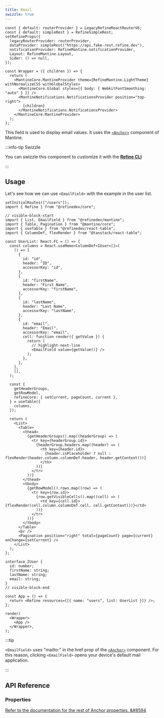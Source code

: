 ```yaml
---
title: Email
swizzle: true
---
```


```tsx live shared
const { default: routerProvider } = LegacyRefineReactRouterV6;
const { default: simpleRest } = RefineSimpleRest;
setRefineProps({
  legacyRouterProvider: routerProvider,
  dataProvider: simpleRest("https://api.fake-rest.refine.dev"),
  notificationProvider: RefineMantine.notificationProvider,
  Layout: RefineMantine.Layout,
  Sider: () => null,
});

const Wrapper = ({ children }) => {
  return (
    <MantineCore.MantineProvider theme={RefineMantine.LightTheme} withNormalizeCSS withGlobalStyles>
      <MantineCore.Global styles={{ body: { WebkitFontSmoothing: "auto" } }} />
      <MantineNotifications.NotificationsProvider position="top-right">
        {children}
      </MantineNotifications.NotificationsProvider>
    </MantineCore.MantineProvider>
  );
};
```

This field is used to display email values. It uses the [`<Anchor>`](https://mantine.dev/core/anchor) component of Mantine.

:::info-tip Swizzle

You can swizzle this component to customize it with the [**Refine CLI**](/docs/packages/list-of-packages)

:::

## Usage

Let's see how we can use `<EmailField>` with the example in the user list.

```tsx live url=http://localhost:3000/users previewHeight=420px hideCode
setInitialRoutes(["/users"]);
import { Refine } from "@refinedev/core";

// visible-block-start
import { List, EmailField } from "@refinedev/mantine";
import { Table, Pagination } from "@mantine/core";
import { useTable } from "@refinedev/react-table";
import { ColumnDef, flexRender } from "@tanstack/react-table";

const UserList: React.FC = () => {
  const columns = React.useMemo<ColumnDef<IUser>[]>(
    () => [
      {
        id: "id",
        header: "ID",
        accessorKey: "id",
      },
      {
        id: "firstName",
        header: "First Name",
        accessorKey: "firstName",
      },
      {
        id: "lastName",
        header: "Last Name",
        accessorKey: "lastName",
      },
      {
        id: "email",
        header: "Email",
        accessorKey: "email",
        cell: function render({ getValue }) {
          return (
            // highlight-next-line
            <EmailField value={getValue()} />
          );
        },
      },
    ],
    [],
  );

  const {
    getHeaderGroups,
    getRowModel,
    refineCore: { setCurrent, pageCount, current },
  } = useTable({
    columns,
  });

  return (
    <List>
      <Table>
        <thead>
          {getHeaderGroups().map((headerGroup) => (
            <tr key={headerGroup.id}>
              {headerGroup.headers.map((header) => (
                <th key={header.id}>
                  {header.isPlaceholder ? null : flexRender(header.column.columnDef.header, header.getContext())}
                </th>
              ))}
            </tr>
          ))}
        </thead>
        <tbody>
          {getRowModel().rows.map((row) => (
            <tr key={row.id}>
              {row.getVisibleCells().map((cell) => (
                <td key={cell.id}>{flexRender(cell.column.columnDef.cell, cell.getContext())}</td>
              ))}
            </tr>
          ))}
        </tbody>
      </Table>
      <br />
      <Pagination position="right" total={pageCount} page={current} onChange={setCurrent} />
    </List>
  );
};

interface IUser {
  id: number;
  firstName: string;
  lastName: string;
  email: string;
}
// visible-block-end

const App = () => {
  return <Refine resources={[{ name: "users", list: UserList }]} />;
};

render(
  <Wrapper>
    <App />
  </Wrapper>,
);
```

:::tip

`<EmailField>` uses "mailto:" in the href prop of the [`<Anchor>`](https://mantine.dev/core/anchor) component. For this reason, clicking `<EmailField>` opens your device's default mail application.

:::

## API Reference

### Properties

<PropsTable module="@refinedev/mantine/EmailField" />

[Refer to the documentation for the rest of Anchor properties. &#8594](https://mantine.dev/core/anchor?t=props)
